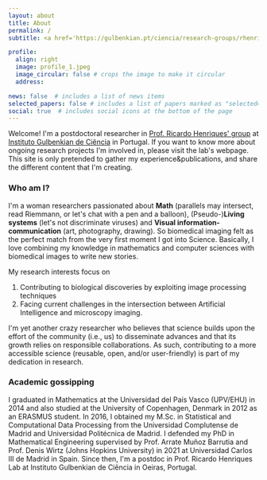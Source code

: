 ```yaml
---
layout: about
title: About
permalink: /
subtitle: <a href='https://gulbenkian.pt/ciencia/research-groups/rhenriques/'>Optical Cell Biology Group</a>, <a href='https://gulbenkian.pt/ciencia/'>Instituto Gulbenkian de Ciência</a>, Oeiras, Portugal

profile:
  align: right
  image: profile_1.jpeg
  image_circular: false # crops the image to make it circular
  address: 

news: false  # includes a list of news items
selected_papers: false # includes a list of papers marked as "selected={true}"
social: true  # includes social icons at the bottom of the page
---
```


Welcome!
I'm a postdoctoral researcher in [Prof. Ricardo Henriques' group](https://henriqueslab.github.io/) at [Instituto Gulbenkian de Ciência](https://gulbenkian.pt/ciencia/) in Portugal. 
If you want to know more about ongoing research projects I'm involved in, please visit the lab's webpage. 
This site is only pretended to gather my experience&publications, and share the different content that I'm creating.

### Who am I?
I'm a woman researchers passionated about **Math** (parallels may intersect, read Riemmann, or let's chat with a pen and a balloon), (Pseudo-)**Living systems** (let's not discriminate viruses) and **Visual information-communication** (art, photography, drawing). 
So biomedical imaging felt as the perfect match from the very first moment I got into Science.
Basically, I love combining my knowledge in mathematics and computer sciences with biomedical images to write new stories. 

My research interests focus on
1. Contributing to biological discoveries by exploiting image processing techniques
2. Facing current challenges in the intersection between Artificial Intelligence and microscopy imaging.

I'm yet another crazy researcher who believes that science builds upon the effort of the community (i.e., us) to disseminate advances and that its growth relies on responsible collaborations. As such, contributing to a more accessible science (reusable, open, and/or user-friendly) is part of my dedication in research.

### Academic gossipping
I graduated in Mathematics at the Universidad del País Vasco (UPV/EHU) in 2014 and also studied at the University of Copenhagen, Denmark in 2012 as an ERASMUS student.
In 2016, I obtained my M.Sc. in Statistical and Computational Data Processing from the Universidad Complutense de Madrid and Universidad Politécnica de Madrid. 
I defended my PhD in Mathematical Engineering supervised by Prof. Arrate Muñoz Barrutia and Prof. Denis Wirtz (Johns Hopkins University) in 2021 at Universidad Carlos III de Madrid in Spain. Since then, I'm a postdoc in Prof. Ricardo Henriques Lab at Instituto Gulbenkian de Ciência in Oeiras, Portugal.

